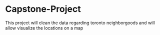 # Capstone-Project
This project will clean the data regarding toronto neighborgoods and will allow visualize the locations on a map
